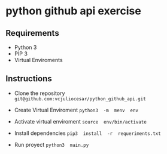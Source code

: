 # python github api exercise
## Requirements
-   Python 3
-   PIP 3
-  Virtual Enviroments

## Instructions

  -   Clone the repository
``git@github.com:vcjuliocesar/python_github_api.git``
 - Create Virtual Enviroment
  ```python3  -m  menv  env```
  
- Activate virtual enviroment
``source  env/bin/activate``
- Install dependencies
``pip3  install  -r  requeriments.txt``
- Run proyect
``python3  main.py``